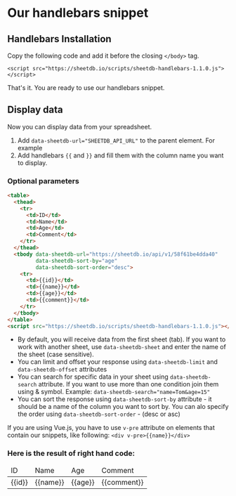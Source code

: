 # Our handlebars snippet

## Handlebars Installation

Copy the following code and add it before the closing `</body>` tag.

`<script src="https://sheetdb.io/scripts/sheetdb-handlebars-1.1.0.js"></script>`

That's it. You are ready to use our handlebars snippet.

## Display data

Now you can display data from your spreadsheet.

1. Add `data-sheetdb-url="SHEETDB_API_URL"` to the parent element. For example <div>
2. Add handlebars `{{` and `}}` and fill them with the column name you want to display.

### Optional parameters

```html
<table>
  <thead>
    <tr>
      <td>ID</td>
      <td>Name</td>
      <td>Age</td>
      <td>Comment</td>
    </tr>
  </thead>
  <tbody data-sheetdb-url="https://sheetdb.io/api/v1/58f61be4dda40"
         data-sheetdb-sort-by="age"
         data-sheetdb-sort-order="desc">
    <tr>
      <td>{{id}}</td>
      <td>{{name}}</td>
      <td>{{age}}</td>
      <td>{{comment}}</td>
    </tr>
  </tbody>
</table>
<script src="https://sheetdb.io/scripts/sheetdb-handlebars-1.1.0.js"></script>
```

* By default, you will receive data from the first sheet (tab). If you want to work with another sheet, use `data-sheetdb-sheet` and enter the name of the sheet (case sensitive).
* You can limit and offset your response using `data-sheetdb-limit` and `data-sheetdb-offset` attributes
* You can search for specific data in your sheet using `data-sheetdb-search` attribute. If you want to use more than one condition join them using & symbol. Example: `data-sheetdb-search="name=Tom&age=15"`
* You can sort the response using `data-sheetdb-sort-by` attribute - it should be a name of the column you want to sort by. You can alo specify the order using `data-sheetdb-sort-order` - (desc or asc)

<aside class="notice">
If you are using Vue.js, you have to use <code>v-pre</code> attribute on elements that contain our snippets, like following: <code>&#60;div v-pre>{{name}}&#60;/div></code>
</aside>

### Here is the result of right hand code:

<table>
  <thead>
    <tr>
      <td>ID</td>
      <td>Name</td>
      <td>Age</td>
      <td>Comment</td>
    </tr>
  </thead>
  <tbody data-sheetdb-url="https://sheetdb.io/api/v1/58f61be4dda40"
         data-sheetdb-sort-by="age"
         data-sheetdb-sort-order="desc">
    <tr>
      <td>{{id}}</td>
      <td>{{name}}</td>
      <td>{{age}}</td>
      <td>{{comment}}</td>
    </tr>
  </tbody>
</table>
<script src="https://sheetdb.io/scripts/sheetdb-handlebars-1.1.0.js"></script>
